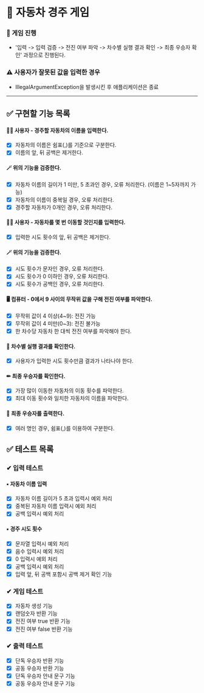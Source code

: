 # 🚗 자동차 경주 게임
### 💭 게임 진행
- '입력 -> 입력 검증 -> 전진 여부 파악 -> 차수별 실행 결과 확인 -> 최종 우승자 확인' 과정으로 진행된다.

### ⚠ 사용자가 잘못된 값을 입력한 경우
- IllegalArgumentException을 발생시킨 후 애플리케이션은 종료

---

## ✅ 구현할 기능 목록

#### 👩‍💻 사용자 - 경주할 자동차의 이름을 입력한다. 
- [x] 자동차의 이름은 쉼표(,)를 기준으로 구분한다. 
- [x] 이름의 앞, 뒤 공백은 제거한다. 

#### 🪄 위의 기능을 검증한다.
- [x] 자동차 이름의 길이가 1 미만, 5 초과인 경우, 오류 처리한다. (이름은 1~5자까지 가능)
- [x] 자동차의 이름이 중복일 경우, 오류 처리한다.
- [x] 경주할 자동차가 0개인 경우, 오류 처리한다.

#### 👩‍💻 사용자 - 자동차를 몇 번 이동할 것인지를 입력한다.
- [x] 입력한 시도 횟수의 앞, 뒤 공백은 제거한다.
      
#### 🪄 위의 기능을 검증한다.
- [x] 시도 횟수가 문자인 경우, 오류 처리한다.
- [x] 시도 횟수가 0 이하인 경우, 오류 처리한다.
- [x] 시도 횟수가 공백인 경우, 오류 처리한다.

#### 🖥 컴퓨터 - 0에서 9 사이의 무작위 값을 구해 전진 여부를 파악한다.
- [x] 무작위 값이 4 이상(4~9): 전진 가능
- [x] 무작위 값이 4 미만(0~3): 전진 불가능
- [x] 한 차수당 자동차 한 대씩 전진 여부를 파악해야 한다.

#### 🔢 차수별 실행 결과를 확인한다.
- [x] 사용자가 입력한 시도 횟수만큼 결과가 나타나야 한다.

#### ✏ 최종 우승자를 확인한다.
- [x] 가장 많이 이동한 자동차의 이동 횟수를 파악한다.
- [x] 최대 이동 횟수와 일치한 자동차의 이름을 파악한다.

#### 📝 최종 우승자를 출력한다.
- [x] 여러 명인 경우, 쉼표(,)를 이용하여 구분한다.


## ✅ 테스트 목록

### ✔ 입력 테스트
#### ▪ 자동차 이름 입력
- [x] 자동차 이름 길이가 5 초과 입력시 예외 처리
- [x] 중복된 자동차 이름 입력시 예외 처리
- [x] 공백 입력시 예외 처리

#### ▪ 경주 시도 횟수
- [x] 문자열 입력시 예외 처리
- [x] 음수 입력시 예외 처리
- [x] 0 입력시 예외 처리
- [x] 공백 입력시 예외 처리
- [x] 입력 앞, 뒤 공백 포함시 공백 제거 확인 기능

### ✔ 게임 테스트
- [x] 자동차 생성 기능
- [x] 랜덤숫자 반환 기능
- [x] 전진 여부 true 반환 기능
- [x] 전진 여부 false 반환 기능

### ✔ 출력 테스트
- [x] 단독 우승자 반환 기능
- [x] 공동 우승자 반환 기능
- [x] 단독 우승자 안내 문구 기능
- [x] 공동 우승자 안내 문구 기능
